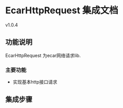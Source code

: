# EcarHttpRequest 集成文档
v1.0.4
## 功能说明

EcarHttpRequest 为ecar网络请求lib.
### 主要功能
* 实现基本http接口请求


## 集成步骤
